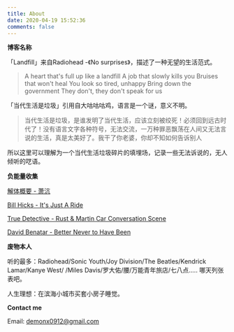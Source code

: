 ```yaml
---
title: About
date: 2020-04-19 15:52:36
comments: false
---
```


**博客名称**

「Landfill」来自Radiohead -《No surprises》，描述了一种无望的生活范式。

> A heart that's full up like a landfill
> A job that slowly kills you
Bruises that won't heal
You look so tired, unhappy
Bring down the government
They don't, they don't speak for us

「当代生活是垃圾」引用自大咕咕咕鸡，语言是一个谜，意义不明。

> 当代生活是垃圾，是谁发明了当代生活，应该立刻被绞死！必须回到远古时代了！没有语言文字各种符号，无法交流，一万种罪恶飘荡在人间又无法言说的生活，真是太美好了。我干了你老婆，你却不知如何告诉别人

所以这里可以理解为一个当代生活垃圾碎片的填埋场，记录一些无法诉说的，无人倾听的呓语。



**负能量收集**

[解体概要 - 萧沆](https://book.douban.com/subject/4766921/)

[Bill Hicks - It's Just A Ride](https://www.youtube.com/watch?v=KgzQuE1pR1w)

[True Detective - Rust & Martin Car Conversation Scene](https://www.youtube.com/watch?v=A8x73UW8Hjk&list=WL&index=14&t=0s)

[David Benatar - Better Never to Have Been](https://www.docdroid.net/pPhmtci/david-benatar-better-never-to-have-been-pdf)



**废物本人**

听的最多：Radiohead/Sonic Youth/Joy Division/The Beatles/Kendrick Lamar/Kanye West/
/Miles Davis/罗大佑/腰/万能青年旅店/七八点..... 哪天列张表吧。

人生理想：在滨海小城市买套小房子睡觉。



**Contact me**

Email: demonx0912@gmail.com